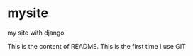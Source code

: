 mysite
======

my site with django



This is the content of README. This is the first time I use GIT
